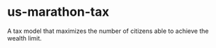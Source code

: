 # us-marathon-tax
A tax model that maximizes the number of citizens able to achieve the wealth limit.
